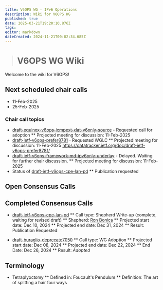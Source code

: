 ```yaml
---
title: V6OPS WG - IPv6 Operations
description: Wiki for V6OPS WG
published: true
date: 2025-03-21T19:20:10.876Z
tags: 
editor: markdown
dateCreated: 2024-11-21T00:02:34.685Z
---
```


> # V6OPS WG Wiki

Welcome to the wiki for V6OPS!

## Next scheduled chair calls

* 11-Feb-2025
* 25-Feb-2025

### Chair call topics

* [draft-equinox-v6ops-icmpext-xlat-v6only-source](https://datatracker.ietf.org/doc/draft-equinox-v6ops-icmpext-xlat-v6only-source/) - Requested call for adoption
** Projected meeting for discussion: 11-Feb-2025
* [draft-ietf-v6ops-prefer8781](https://datatracker.ietf.org/doc/draft-ietf-v6ops-prefer8781/)  - Requested WGLC
** Projected meeting for discussion: 11-Feb-2025
https://datatracker.ietf.org/doc/draft-ietf-v6ops-prefer8781/
* [draft-ietf-v6ops-framework-md-ipv6only-underlay](https://datatracker.ietf.org/doc/draft-ietf-v6ops-framework-md-ipv6only-underlay/) - Delayed. Waiting for further chair discussion. 
** Projected meeting for discussion: 11-Feb-2025
* Status of [draft-ietf-v6ops-cpe-lan-pd](https://datatracker.ietf.org/doc/draft-ietf-v6ops-cpe-lan-pd/)
** Publication requested

## Open Consensus Calls


## Completed Consensus Calls

* [draft-ietf-v6ops-cpe-lan-pd](https://datatracker.ietf.org/doc/draft-ietf-v6ops-cpe-lan-pd/)
** Call type: Shepherd Write-up (complete, waiting for revised draft)
** Shepherd: [Ron Bonica](https://datatracker.ietf.org/person/rbonica@juniper.net)
** Projected start date: Dec 10, 2024
** Projected end date: Dec 31, 2024
** Result: Publication Requested

* [draft-buraglio-deprecate7050](https://datatracker.ietf.org/doc/draft-buraglio-deprecate7050/)
** Call type: WG Adoption
** Projected start date: Dec 08, 2024
** Projected end date: Dec 22, 2024
** End Date: Dec 26, 2024 
** Result: _Adopted_
  
   
## Terminology

  * Tetraplyoctomy
  ** Defined in: Foucault's Pendulum
  ** Definition: The art of splitting a hair four ways
  
  